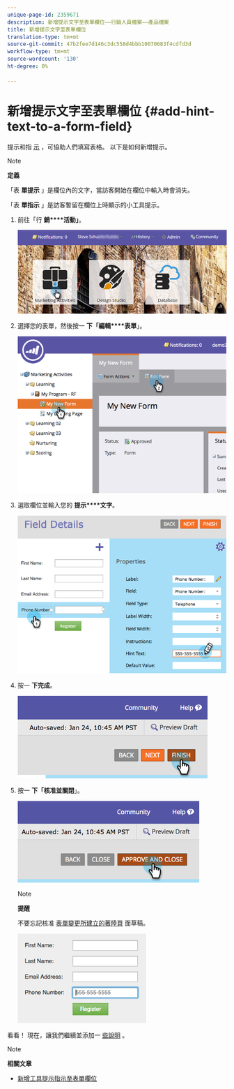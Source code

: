 ```yaml
---
unique-page-id: 2359671
description: 新增提示文字至表單欄位——行銷人員檔案——產品檔案
title: 新增提示文字至表單欄位
translation-type: tm+mt
source-git-commit: 47b2fee7d146c3dc558d4bbb10070683f4cdfd3d
workflow-type: tm+mt
source-wordcount: '130'
ht-degree: 0%

---
```



# 新增提示文字至表單欄位 {#add-hint-text-to-a-form-field}

提示和指 [示](add-tooltip-instructions-to-a-form-field.md) ，可協助人們填寫表格。 以下是如何新增提示。

>[!NOTE]
>
>**定義**
>
>「表 **單提示** 」是欄位內的文字，當訪客開始在欄位中輸入時會消失。
>
>「表 **單指示** 」是訪客暫留在欄位上時顯示的小工具提示。

1. 前往「行 **銷****活動」**。

   ![](assets/login-marketing-activities-5.png)

1. 選擇您的表單，然後按一 **下「編輯****表單**」。

   ![](assets/image2014-9-15-13-3a54-3a6.png)

1. 選取欄位並輸入您的 **提示****文字**。

   ![](assets/image2014-9-15-13-3a53-3a58.png)

1. 按一 **下完成**。

   ![](assets/image2014-9-15-13-3a53-3a36.png)

1. 按一 **下「核准並關閉**」。

   ![](assets/image2014-9-15-13-3a53-3a29.png)

   >[!NOTE]
   >
   >**提醒**
   >
   >
   >不要忘記核准 [表單變更所建立的著陸頁](../../../../product-docs/demand-generation/landing-pages/understanding-landing-pages/approve-unapprove-or-delete-a-landing-page.md) 面草稿。

   ![](assets/image2014-9-15-13-3a53-3a23.png)

看看！ 現在，讓我們繼續並添加一 [些說明](add-tooltip-instructions-to-a-form-field.md) 。

>[!NOTE]
>
>**相關文章**
>
>* [新增工具提示指示至表單欄位](add-tooltip-instructions-to-a-form-field.md)

>



